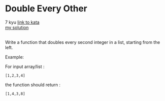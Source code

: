 # Double Every Other
7 kyu
[link to kata](https://www.codewars.com/kata/5809c661f15835266900010a/train/javascript)
<br/>
[my solution]('./kata.js')
<br/>
<br/>
<p>Write a function that doubles every second integer in a list, starting from the left.</p>
<p>Example:</p>
<p>For input array/list :</p>
<pre><code class="language-javascript">[<span class="cm-number">1</span>,<span class="cm-number">2</span>,<span class="cm-number">3</span>,<span class="cm-number">4</span>]
</code></pre>
<p>the function should return :</p>
<pre><code class="language-javascript">[<span class="cm-number">1</span>,<span class="cm-number">4</span>,<span class="cm-number">3</span>,<span class="cm-number">8</span>]
</code></pre>
